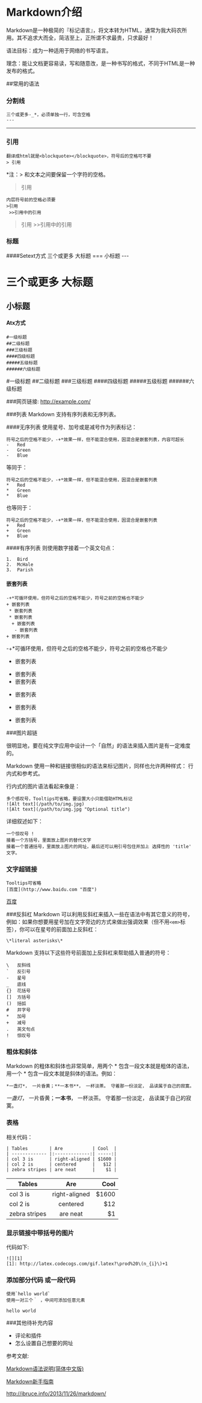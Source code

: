 # Markdown介绍
Markdown是一种极简的『标记语言』，将文本转为HTML，通常为我大码农所用。其不追求大而全，简洁至上，正所谓不求最贵，只求最好！

语法目标：成为一种适用于网络的书写语言。

理念：能让文档更容易读，写和随意改，是一种书写的格式，不同于HTML是一种发布的格式。

##常用的语法

<!-- ### 强调
    星号与下划线都可以，单是斜体，双是粗体，符号可跨行，符号可加空格
    **一个人来到田纳西**
    __毫无疑问__
    *我做的馅饼
    是全天下*
    _最好吃的_

**一个人来到田纳西**

__毫无疑问__
*我做的馅饼
是全天下*
_最好吃的_ -->

### 分割线
    三个或更多-_*，必须单独一行，可含空格
    ---

---    

### 引用
    翻译成html就是<blockquote></blockquote>，符号后的空格可不要
    > 引用
*注：> 和文本之间要保留一个字符的空格。

>引用

    内层符号前的空格必须要
    >引用
     >>引用中的引用

>引用
    >>引用中的引用

### 标题 

####Setext方式
    三个或更多
    大标题
    ===
    小标题
    ---

三个或更多
大标题
===
小标题
---
#### Atx方式
    #一级标题
    ##二级标题
    ###三级标题
    ####四级标题
    #####五级标题
    ######六级标题

#一级标题
##二级标题
###三级标题
####四级标题
#####五级标题
######六级标题

###网页链接:
    <http://example.com/>

###列表
Markdown 支持有序列表和无序列表。

####无序列表
使用星号、加号或是减号作为列表标记：

    符号之后的空格不能少，-+*效果一样，但不能混合使用，因混合是嵌套列表，内容可超长
    -   Red
    -   Green
    -   Blue

等同于：

    符号之后的空格不能少，-+*效果一样，但不能混合使用，因混合是嵌套列表
    *   Red
    *   Green
    *   Blue

也等同于：

    符号之后的空格不能少，-+*效果一样，但不能混合使用，因混合是嵌套列表
    +   Red
    +   Green
    +   Blue

####有序列表
则使用数字接着一个英文句点：

    1.  Bird
    2.  McHale
    3.  Parish

#### 嵌套列表

    -+*可循环使用，但符号之后的空格不能少，符号之前的空格也不能少
    + 嵌套列表
     * 嵌套列表
     * 嵌套列表
      + 嵌套列表
       - 嵌套列表
    + 嵌套列表

-+*可循环使用，但符号之后的空格不能少，符号之前的空格也不能少
- 嵌套列表
 + 嵌套列表
 + 嵌套列表
  - 嵌套列表
   * 嵌套列表
- 嵌套列表

###图片超链

很明显地，要在纯文字应用中设计一个「自然」的语法来插入图片是有一定难度的。

Markdown 使用一种和链接很相似的语法来标记图片，同样也允许两种样式： 行内式和参考式。

行内式的图片语法看起来像是：

    多个感叹号，Tooltips可省略，要设置大小只能借助HTML标记
    ![Alt text](/path/to/img.jpg)
    ![Alt text](/path/to/img.jpg "Optional title")

详细叙述如下：

    一个惊叹号 !
    接着一个方括号，里面放上图片的替代文字
    接着一个普通括号，里面放上图片的网址，最后还可以用引号包住并加上 选择性的 'title' 文字。

### 文字超链接
    Tooltips可省略
    [百度](http://www.baidu.com "百度")

[百度](http://www.baidu.com "百度")

###反斜杠
Markdown 可以利用反斜杠来插入一些在语法中有其它意义的符号，例如：如果你想要用星号加在文字旁边的方式来做出强调效果（但不用`<em>`标签），你可以在星号的前面加上反斜杠：

    \*literal asterisks\* 

Markdown 支持以下这些符号前面加上反斜杠来帮助插入普通的符号：

    \   反斜线
    `   反引号
    -   星号
    _   底线
    {}  花括号
    []  方括号
    ()  括弧
    #   井字号
    *   加号
    +   减号
    .   英文句点
    !   惊叹号

### 粗体和斜体
Markdown 的粗体和斜体也非常简单，用两个 * 包含一段文本就是粗体的语法，用一个 * 包含一段文本就是斜体的语法。例如：

    *一盏灯*， 一片昏黄；**一本书**， 一杯淡茶。 守着那一份淡定， 品读属于自己的寂寞。

*一盏灯*， 一片昏黄；**一本书**， 一杯淡茶。 守着那一份淡定， 品读属于自己的寂寞。

### 表格
相关代码：

    | Tables        | Are           | Cool  |
    | ------------- |:-------------:| -----:|
    | col 3 is      | right-aligned | $1600 |
    | col 2 is      | centered      |   $12 |
    | zebra stripes | are neat      |    $1 |

| Tables        | Are           | Cool  |
| ------------- |:-------------:| -----:|
| col 3 is      | right-aligned | $1600 |
| col 2 is      | centered      |   $12 |
| zebra stripes | are neat      |    $1 |

### 显示链接中带括号的图片
代码如下:

    ![][1]
    [1]: http://latex.codecogs.com/gif.latex?\prod%20\(n_{i}\)+1

### 添加部分代码 或一段代码
```
使用`hello world`
使用一对三个｀ ，中间可添加任意元素
``` 

`hello world`

###其他待补充内容

  + 评论和插件
  + 怎么设置自己想要的网址

参考文献:

[Markdown语法说明(简体中文版)](http://www.appinn.com/markdown/index.html#overview "试试")

[Markdown新手指南](http://www.jianshu.com/p/q81RER "会用了，哈哈")

<http://ibruce.info/2013/11/26/markdown/>

